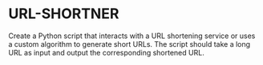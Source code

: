 # URL-SHORTNER
Create a Python script that interacts with a URL shortening service or uses a custom algorithm to generate short URLs. The script should take a long URL as input and output the corresponding shortened URL.
